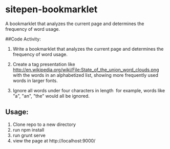 # sitepen-bookmarklet
A bookmarklet that analyzes the current page and determines the frequency of  word usage.

##Code Activity:

1. Write a bookmarklet that analyzes the current page and determines the frequency of word usage.

2. Create a tag presentation like http://en.wikipedia.org/wiki/File:State_of_the_union_word_clouds.png with the words in an alphabetized list, showing more frequently used words in larger fonts.

3. Ignore all words under four characters in length ­ for example, words like "a", "an", "the" would all be ignored.

## Usage:

1. Clone repo to a new directory
2. run npm install
3. run grunt serve
4. view the page at http://localhost:9000/